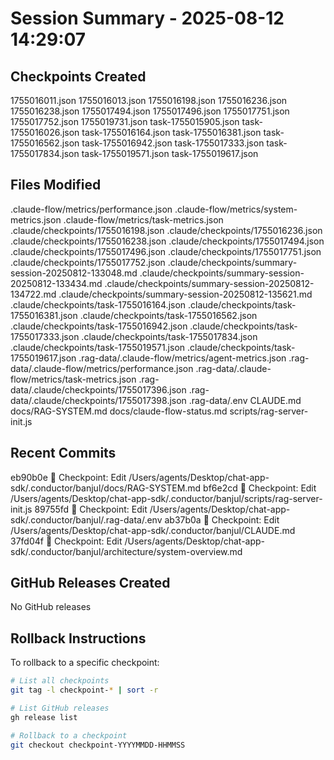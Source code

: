 # Session Summary - 2025-08-12 14:29:07

## Checkpoints Created
1755016011.json
1755016013.json
1755016198.json
1755016236.json
1755016238.json
1755017494.json
1755017496.json
1755017751.json
1755017752.json
1755019731.json
task-1755015905.json
task-1755016026.json
task-1755016164.json
task-1755016381.json
task-1755016562.json
task-1755016942.json
task-1755017333.json
task-1755017834.json
task-1755019571.json
task-1755019617.json

## Files Modified
.claude-flow/metrics/performance.json
.claude-flow/metrics/system-metrics.json
.claude-flow/metrics/task-metrics.json
.claude/checkpoints/1755016198.json
.claude/checkpoints/1755016236.json
.claude/checkpoints/1755016238.json
.claude/checkpoints/1755017494.json
.claude/checkpoints/1755017496.json
.claude/checkpoints/1755017751.json
.claude/checkpoints/1755017752.json
.claude/checkpoints/summary-session-20250812-133048.md
.claude/checkpoints/summary-session-20250812-133434.md
.claude/checkpoints/summary-session-20250812-134722.md
.claude/checkpoints/summary-session-20250812-135621.md
.claude/checkpoints/task-1755016164.json
.claude/checkpoints/task-1755016381.json
.claude/checkpoints/task-1755016562.json
.claude/checkpoints/task-1755016942.json
.claude/checkpoints/task-1755017333.json
.claude/checkpoints/task-1755017834.json
.claude/checkpoints/task-1755019571.json
.claude/checkpoints/task-1755019617.json
.rag-data/.claude-flow/metrics/agent-metrics.json
.rag-data/.claude-flow/metrics/performance.json
.rag-data/.claude-flow/metrics/task-metrics.json
.rag-data/.claude/checkpoints/1755017396.json
.rag-data/.claude/checkpoints/1755017398.json
.rag-data/.env
CLAUDE.md
docs/RAG-SYSTEM.md
docs/claude-flow-status.md
scripts/rag-server-init.js

## Recent Commits
eb90b0e 🔖 Checkpoint: Edit /Users/agents/Desktop/chat-app-sdk/.conductor/banjul/docs/RAG-SYSTEM.md
bf6e2cd 🔖 Checkpoint: Edit /Users/agents/Desktop/chat-app-sdk/.conductor/banjul/scripts/rag-server-init.js
89755fd 🔖 Checkpoint: Edit /Users/agents/Desktop/chat-app-sdk/.conductor/banjul/.rag-data/.env
ab37b0a 🔖 Checkpoint: Edit /Users/agents/Desktop/chat-app-sdk/.conductor/banjul/CLAUDE.md
37fd04f 🔖 Checkpoint: Edit /Users/agents/Desktop/chat-app-sdk/.conductor/banjul/architecture/system-overview.md

## GitHub Releases Created
No GitHub releases

## Rollback Instructions
To rollback to a specific checkpoint:
```bash
# List all checkpoints
git tag -l checkpoint-* | sort -r

# List GitHub releases
gh release list

# Rollback to a checkpoint
git checkout checkpoint-YYYYMMDD-HHMMSS
```
